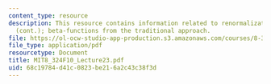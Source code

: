 ```yaml
---
content_type: resource
description: This resource contains information related to renormalization group flow
  (cont.); beta-functions from the traditional approach.
file: https://ol-ocw-studio-app-production.s3.amazonaws.com/courses/8-324-relativistic-quantum-field-theory-ii-fall-2010/68c19784d41c0823be216a2c43c38f3d_MIT8_324F10_Lecture23.pdf
file_type: application/pdf
resourcetype: Document
title: MIT8_324F10_Lecture23.pdf
uid: 68c19784-d41c-0823-be21-6a2c43c38f3d
---
```

